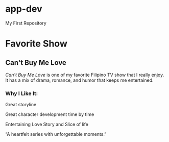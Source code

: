 # app-dev
My First Repository
# Favorite Show

## Can't Buy Me Love

*Can't Buy Me Love* is one of my favorite Filipino TV show that I really enjoy.  
It has a mix of drama, romance, and humor that keeps me entertained.

### Why I Like It:
Great storyline

Great character development time by time

Entertaining Love Story and Slice of life


“A heartfelt series with unforgettable moments.”
